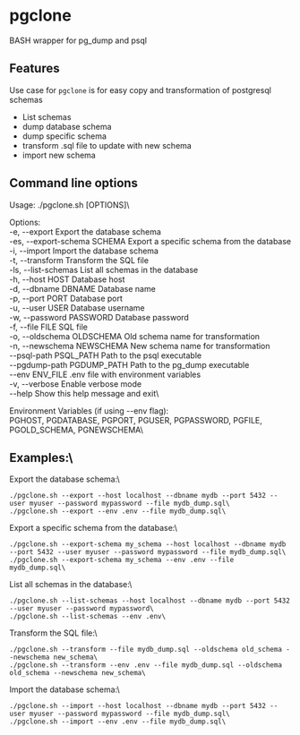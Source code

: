 # pgclone
BASH wrapper for pg_dump and psql

## Features

Use case for `pgclone` is for easy copy and transformation of postgresql schemas

- List schemas
- dump database schema
- dump specific schema
- transform .sql file to update with new schema
- import new schema

## Command line options

Usage: ./pgclone.sh [OPTIONS]\

Options:\
  -e, --export                Export the database schema\
  -es, --export-schema SCHEMA Export a specific schema from the database\
  -i, --import                Import the database schema\
  -t, --transform             Transform the SQL file\
  -ls, --list-schemas         List all schemas in the database\
  -h, --host HOST             Database host\
  -d, --dbname DBNAME         Database name\
  -p, --port PORT             Database port\
  -u, --user USER             Database username\
  -w, --password PASSWORD     Database password\
  -f, --file FILE             SQL file\
  -o, --oldschema OLDSCHEMA   Old schema name for transformation\
  -n, --newschema NEWSCHEMA   New schema name for transformation\
      --psql-path PSQL_PATH   Path to the psql executable\
      --pgdump-path PGDUMP_PATH Path to the pg_dump executable\
      --env ENV_FILE          .env file with environment variables\
  -v, --verbose               Enable verbose mode\
  --help                      Show this help message and exit\

Environment Variables (if using --env flag):\
  PGHOST, PGDATABASE, PGPORT, PGUSER, PGPASSWORD, PGFILE, PGOLD_SCHEMA, PGNEWSCHEMA\

## Examples:\
  Export the database schema:\

    ./pgclone.sh --export --host localhost --dbname mydb --port 5432 --user myuser --password mypassword --file mydb_dump.sql\
    ./pgclone.sh --export --env .env --file mydb_dump.sql\

  Export a specific schema from the database:\

    ./pgclone.sh --export-schema my_schema --host localhost --dbname mydb --port 5432 --user myuser --password mypassword --file mydb_dump.sql\
    ./pgclone.sh --export-schema my_schema --env .env --file mydb_dump.sql\

  List all schemas in the database:\

    ./pgclone.sh --list-schemas --host localhost --dbname mydb --port 5432 --user myuser --password mypassword\
    ./pgclone.sh --list-schemas --env .env\

  Transform the SQL file:\

    ./pgclone.sh --transform --file mydb_dump.sql --oldschema old_schema --newschema new_schema\
    ./pgclone.sh --transform --env .env --file mydb_dump.sql --oldschema old_schema --newschema new_schema\

  Import the database schema:\
  
    ./pgclone.sh --import --host localhost --dbname mydb --port 5432 --user myuser --password mypassword --file mydb_dump.sql\
    ./pgclone.sh --import --env .env --file mydb_dump.sql\
